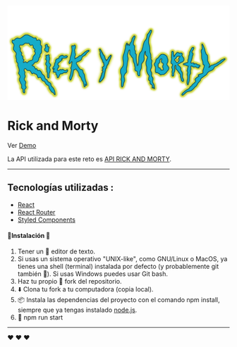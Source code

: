 ![](src/assets/logo.png)
# Rick and Morty
Ver [Demo]( https://nayruthcalla.github.io/LIM009-Cipher/src/index.html)

La API utilizada para este reto es [API RICK AND MORTY](https://rickandmortyapi.com/).
***
## Tecnologías utilizadas :
 * [React](https://es.reactjs.org/)
 * [React Router](https://reactrouter.com/)
 * [Styled Components](https://styled-components.com/)

#### 🚀Instalación 🔧
1) Tener un 📝 editor de texto.
2) Si usas un sistema operativo "UNIX-like", como GNU/Linux o MacOS, ya tienes una shell (terminal) instalada por defecto (y probablemente git también 🐧). Si usas Windows puedes usar Git bash.
3) Haz tu propio 🍴 fork del repositorio.
4) ⬇️ Clona tu fork a tu computadora (copia local).
5) 📦 Instala las dependencias del proyecto con el comando npm install, siempre que ya tengas instalado [node.js](https://nodejs.org/es/).
6) 🚀 npm run start
***
 ❤️ ❤️ ❤️
